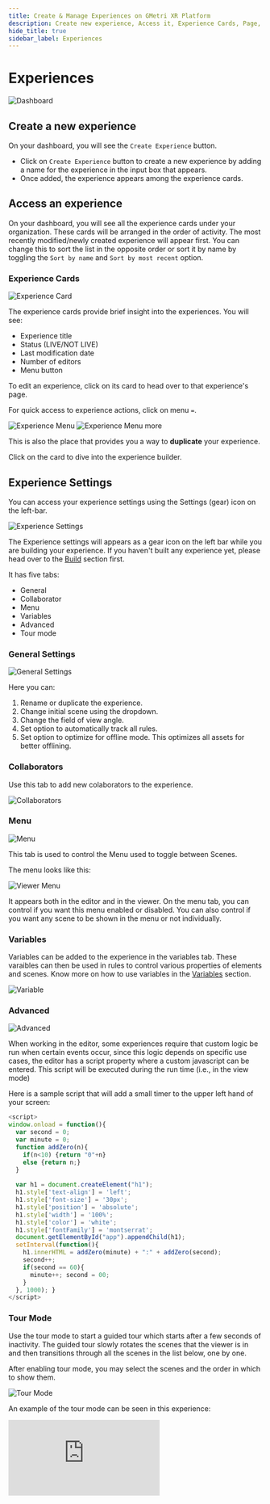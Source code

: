 ```yaml
---
title: Create & Manage Experiences on GMetri XR Platform
description: Create new experience, Access it, Experience Cards, Page, Settings, Properties, Menu, Variables, Splash Screen, Warnings Tab, Adding scripts to your experience - Tutorials to use GMetri XR Platform.
hide_title: true
sidebar_label: Experiences
---
```


# Experiences

![Dashboard](https://r.vrgmetri.com/image/q_90/gb-web/portal-docs/assets/img/screenshots/dashboard_experiences.png.jpg#boxShadow/)

## Create a new experience
On your dashboard, you will see the `Create Experience` button. 

- Click on `Create Experience` button to create a new experience by adding a name for the experience in the input box that appears. 
- Once added, the experience appears among the experience cards.

## Access an experience
On your dashboard, you will see all the experience cards under your organization. These cards will be arranged in the order of activity. The most recently modified/newly created experience will appear first. You can change this to sort the list in the opposite order or sort it by name by toggling the `Sort by name` and `Sort by most recent` option.

### Experience Cards

![Experience Card](https://r.vrgmetri.com/image/q_90/gb-web/portal-docs/assets/img/screenshots/project_card.png.jpg#boxShadow/)

The experience cards provide brief insight into the experiences. You will see:

- Experience title
- Status (LIVE/NOT LIVE)
- Last modification date
- Number of editors
- Menu button

To edit an experience, click on its card to head over to that experience's page.

For quick access to experience actions, click on menu `=`.

![Experience Menu](https://r.vrgmetri.com/image/q_90/gb-web/portal-docs/assets/img/screenshots/project_card_options.png.jpg#boxShadow/)
![Experience Menu more](https://r.vrgmetri.com/image/q_90/gb-web/portal-docs/assets/img/screenshots/project_card_options_more.png.jpg#boxShadow/)

This is also the place that provides you a way to **duplicate** your experience. 

Click on the card to dive into the experience builder.
## Experience Settings

You can access your experience settings using the Settings (gear) icon on the left-bar.

![Experience Settings](https://r.vrgmetri.com/image/q_90/gb-web/portal-docs/assets/img/screenshots/z5/experience_settings.JPG#boxShadow/)

The Experience settings will appears as a gear icon on the left bar while you are building your experience. If you haven't built any experience yet, please head over to the [Build](../build/) section first.

It has five tabs:

- General
- Collaborator
- Menu
- Variables
- Advanced
- Tour mode

### General Settings

![General Settings](https://r.vrgmetri.com/image/q_90/gb-web/portal-docs/assets/img/screenshots/z5/experience_general_settings.JPG#boxShadow/)

Here you can:

1. Rename or duplicate the experience.
2. Change initial scene using the dropdown.
3. Change the field of view angle.
4. Set option to automatically track all rules.
5. Set option to optimize for offline mode. This optimizes all assets for better offlining.
### Collaborators

Use this tab to add new colaborators to the experience.

![Collaborators](https://r.vrgmetri.com/image/q_90/gb-web/portal-docs/assets/img/screenshots/z5/experience_collaborator_settings.JPG#boxShadow/)

### Menu

![Menu](https://r.vrgmetri.com/image/q_90/gb-web/portal-docs/assets/img/screenshots/z5/experience_menu_settings.JPG#boxShadow/)

This tab is used to control the Menu used to toggle between Scenes.

The menu looks like this:

![Viewer Menu](https://r.vrgmetri.com/image/q_90/gb-web/portal-docs/assets/img/screenshots/viewer_menu_v5.jpg#boxShadow/)

It appears both in the editor and in the viewer.
On the menu tab, you can control if you want this menu enabled or disabled. You can also control if you want any scene to be shown in the menu or not individually.

### Variables

Variables can be added to the experience in the variables tab. These varaibles can then be used in rules to control various properties of elements and scenes. Know more on how to use variables in the [Variables](./variables/) section.

![Variable](https://r.vrgmetri.com/image/q_90/gb-web/portal-docs/assets/img/screenshots/z5/experience_variable_setttings.JPG#boxShadow/)

### Advanced

![Advanced](https://r.vrgmetri.com/image/q_90/gb-web/portal-docs/assets/img/screenshots/z5/experience_advanced_settings.JPG#boxShadow/)

When working in the editor, some experiences require that custom logic be run when certain events occur, since this logic depends on specific use cases, the editor has a script property where a custom javascript can be entered. This script will be executed during the run time (i.e., in the view mode)

Here is a sample script that will add a small timer to the upper left hand of your screen: 

```javascript
<script> 
window.onload = function(){ 
  var second = 0; 
  var minute = 0; 
  function addZero(n){ 
    if(n<10) {return "0"+n} 
    else {return n;} 
  }
 
  var h1 = document.createElement("h1"); 
  h1.style['text-align'] = 'left'; 
  h1.style['font-size'] = '30px'; 
  h1.style['position'] = 'absolute'; 
  h1.style['width'] = '100%'; 
  h1.style['color'] = 'white'; 
  h1.style['fontFamily'] = 'montserrat'; 
  document.getElementById("app").appendChild(h1); 
  setInterval(function(){ 
    h1.innerHTML = addZero(minute) + ":" + addZero(second); 
    second++; 
    if(second == 60){ 
      minute++; second = 00; 
    } 
  }, 1000); } 
</script>
```
### Tour Mode

Use the tour mode to start a guided tour which starts after a few seconds of inactivity. The guided tour slowly rotates the scenes that the viewer is in and then transitions through all the scenes in the list below, one by one.

After enabling tour mode, you may select the scenes and the order in which to show them.

![Tour Mode](https://r.vrgmetri.com/image/q_90/gb-web/portal-docs/assets/img/screenshots/z5/expereince_tour_settings.JPG#boxShadow/)

An example of the tour mode can be seen in this experience:
<iframe width={"100%"} height={"380px"} src="https://view.gmetri.com/v5/xyecjf/tour_mode_demo" frameborder="0" allowfullscreen></iframe>

